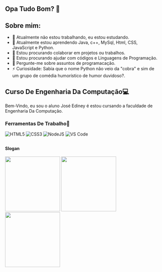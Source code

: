 ## Opa Tudo Bom? 👋

## Sobre mim:

- 🔭 Atualmente não estou trabalhando, eu estou estudando.
- 🌱 Atualmente estou aprendendo Java, c++, MySql, Html, CSS, JavaScript e Python.
- 👯 Estou procurando colaborar em projetos ou trabalhos.
- 🤔 Estou procurando ajudar com códigos e Linguagens de Programação.
- 💬 Pergunte-me sobre assuntos de programacação.
- ⚡ Curiosidade: Sabia que o nome Python não veio da "cobra" e sim de um grupo de comédia humorístico de humor duvidoso?.

## <h2>Curso De Engenharia Da Computação💻</h2>
<p>Bem-Vindo, eu sou o aluno José Ediney é estou cursando a faculdade de Engenharia Da Computação.</p>
<h3>Ferramentas De Trabalho🔧</h3>

![HTML5](https://img.shields.io/badge/html5-%23E34F26.svg?style=for-the-badge&logo=html5&logoColor=white)
![CSS3](https://img.shields.io/badge/css3-%231572B6.svg?style=for-the-badge&logo=css3&logoColor=white)
![NodeJS](https://img.shields.io/badge/node.js-6DA55F?style=for-the-badge&logo=node.js&logoColor=white)
![VS Code](https://img.shields.io/badge/VS%20Code-0078d7.svg?style=for-the-badge&logo=visual-studio-code&logoColor=white)

## <h4>Slogan</h4>

<img height="180em" src="https://encrypted-tbn0.gstatic.com/images?q=tbn:ANd9GcRX_coBRL75LZbqDVzIlnDyWwVzyfCuAf4ERw&s"/>
<img height="180em" src="https://images.emojiterra.com/twitter/v13.1/512px/2195.png"/>
<img height="180em" src="https://encrypted-tbn0.gstatic.com/images?q=tbn:ANd9GcQNwZKZXO7-kXL6p95VopK_7xzjfHECVj6G5w&s"/>
